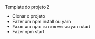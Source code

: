 Template do projeto 2 

- Clonar o projeto
- Fazer um npm install ou yarn
- Fazer um npm run server ou yarn start
- Fazer npm start 
